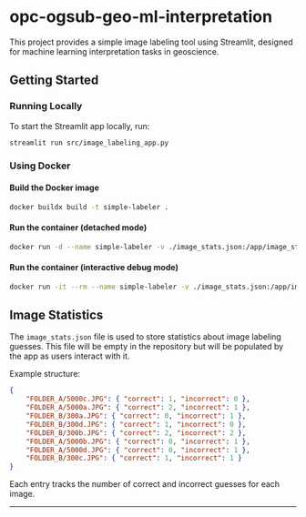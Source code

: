 # opc-ogsub-geo-ml-interpretation

This project provides a simple image labeling tool using Streamlit, designed for machine learning interpretation tasks in geoscience.

## Getting Started

### Running Locally

To start the Streamlit app locally, run:

```bash
streamlit run src/image_labeling_app.py
```

### Using Docker

#### Build the Docker image

```bash
docker buildx build -t simple-labeler .
```

#### Run the container (detached mode)

```bash
docker run -d --name simple-labeler -v ./image_stats.json:/app/image_stats.json -p 8501:8501 simple-labeler
```

#### Run the container (interactive debug mode)

```bash
docker run -it --rm --name simple-labeler -v ./image_stats.json:/app/image_stats.json -p 8501:8501 --entrypoint bash simple-labeler
```

## Image Statistics

The `image_stats.json` file is used to store statistics about image labeling guesses. This file will be empty in the repository but will be populated by the app as users interact with it.

Example structure:

```json
{
    "FOLDER_A/5000c.JPG": { "correct": 1, "incorrect": 0 },
    "FOLDER_A/5000a.JPG": { "correct": 2, "incorrect": 1 },
    "FOLDER_B/300a.JPG": { "correct": 0, "incorrect": 1 },
    "FOLDER_B/300d.JPG": { "correct": 1, "incorrect": 0 },
    "FOLDER_B/300b.JPG": { "correct": 2, "incorrect": 2 },
    "FOLDER_A/5000b.JPG": { "correct": 0, "incorrect": 1 },
    "FOLDER_A/5000d.JPG": { "correct": 0, "incorrect": 1 },
    "FOLDER_B/300c.JPG": { "correct": 1, "incorrect": 1 }
}
```

Each entry tracks the number of correct and incorrect guesses for each image.

---